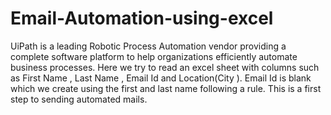 # Email-Automation-using-excel
UiPath is a leading Robotic Process Automation vendor providing a complete software platform to help organizations efficiently automate business processes.
Here we try to read an excel sheet with columns such as First Name , Last Name , Email Id and Location(City ).
Email Id is blank which we create using the first and last name following a rule. This is a first step to sending automated mails.

